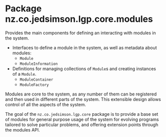 # Package nz.co.jedsimson.lgp.core.modules

Provides the main components for defining an interacting with modules in the system.
  
  - Interfaces to define a module in the system, as well as metadata about modules:
    - `Module`
    - `ModuleInformation`
  - Definitions for managing collections of `Module`s and creating instances of a `Module`.
    - `ModuleContainer`
    - `ModuleFactory`
    
Modules are core to the system, as any number of them can be registered and then used in different parts 
of the system. This extensible design allows control of all the aspects of the system. 

The goal of the `nz.co.jedsimson.lgp.core` package is to provide a base set of modules for general purpose
usage of the system for evolving programs tailored to solve particular problems, and offering extension points
through the modules API.